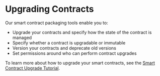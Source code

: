 # Upgrading Contracts

Our smart contract packaging tools enable you to:

-   Upgrade your contracts and specify how the state of the contract is managed
-   Specify whether a contract is upgradable or immutable
-   Version your contracts and deprecate old versions
-   Set permissions around who can perform contract upgrades

To learn more about how to upgrade your smart contracts, see the [Smart Contract Upgrade Tutorial](../tutorials/upgrade-tutorial).
